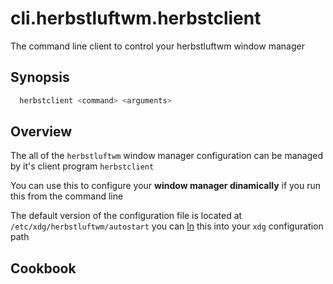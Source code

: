 # cli.herbstluftwm.herbstclient

The command line client to control your herbstluftwm window manager

## Synopsis

```sh
  herbstclient <command> <arguments>
```

## Overview

The all of the `herbstluftwm` window manager configuration can be managed by
it's client program `herbstclient`

You can use this to configure your **window manager dinamically** if you run
this from the command line

The default version of the configuration file is located at
`/etc/xdg/herbstluftwm/autostart` you can [ln](./55ut.md) this into your `xdg`
configuration path

## Cookbook
